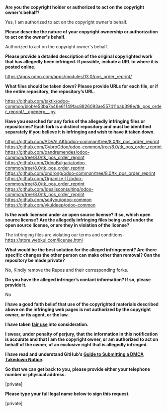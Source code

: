 **Are you the copyright holder or authorized to act on the copyright owner's behalf?**

Yes, I am authorized to act on the copyright owner's behalf.

**Please describe the nature of your copyright ownership or authorization to act on the owner's behalf.**

Authorized to act on the copyright owner's behalf.

**Please provide a detailed description of the original copyrighted work that has allegedly been infringed. If possible, include a URL to where it is posted online.**

https://apps.odoo.com/apps/modules/13.0/pos_order_reprint/

**What files should be taken down? Please provide URLs for each file, or if the entire repository, the repository’s URL.**

https://github.com/taktik/odoo-common/blob/e53ba7a46e61149fac8826093ae557411bab398e/tk_pos_order_reprint/__openerp__.py

**Have you searched for any forks of the allegedly infringing files or repositories? Each fork is a distinct repository and must be identified separately if you believe it is infringing and wish to have it taken down.**

https://github.com/ADVALAKI/odoo-common/tree/8.0/tk_pos_order_reprint  
https://github.com/CybroOdoo/odoo-common/tree/8.0/tk_pos_order_reprint  
https://github.com/oandremendes/odoo-common/tree/8.0/tk_pos_order_reprint  
https://github.com/OdooBulgaria/odoo-common/tree/8.0/tk_pos_order_reprint  
https://github.com/ondrong/odoo-common/tree/8.0/tk_pos_order_reprint  
https://github.com/Organize-IT/odoo-common/tree/8.0/tk_pos_order_reprint  
https://github.com/Idealisconsulting/odoo-common/tree/8.0/tk_pos_order_reprint  
https://github.com/sc4you/odoo-common  
https://github.com/vkuldeep/odoo-common  

**Is the work licensed under an open source license? If so, which open source license? Are the allegedly infringing files being used under the open source license, or are they in violation of the license?**

The infringing files are violating our terms and conditions- https://store.webkul.com/license.html

**What would be the best solution for the alleged infringement? Are there specific changes the other person can make other than removal? Can the repository be made private?**

No, Kindly remove the Repos and their corresponding forks.

**Do you have the alleged infringer’s contact information? If so, please provide it.**

No

**I have a good faith belief that use of the copyrighted materials described above on the infringing web pages is not authorized by the copyright owner, or its agent, or the law.**

**I have taken <a href="https://www.lumendatabase.org/topics/22">fair use</a> into consideration.**

**I swear, under penalty of perjury, that the information in this notification is accurate and that I am the copyright owner, or am authorized to act on behalf of the owner, of an exclusive right that is allegedly infringed.**

**I have read and understand GitHub's <a href="https://help.github.com/articles/guide-to-submitting-a-dmca-takedown-notice/">Guide to Submitting a DMCA Takedown Notice</a>.**

**So that we can get back to you, please provide either your telephone number or physical address.**

[private]

**Please type your full legal name below to sign this request.**

[private]
